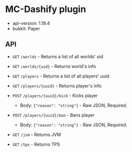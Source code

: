 # MC-Dashify plugin
- api-version: 1.19.4
- bukkit: Paper

## API
- `GET` `/worlds` - Returns a list of all worlds' uid
- `GET` `/worlds/{uid}` - Returns world's info


- `GET` `/players` - Returns a list of all players' uuid
- `GET` `/players/{uuid}` - Returns player's info
- `POST` `/players/{uuid}/kick` - Kicks player
    - Body: `{"reason": "string"}` - Raw JSON, Required.
- `POST` `/players/{uuid}/ban` - Bans player
    - Body: `{"reason": "string"}` - Raw JSON, Required.


- `GET` `/jvm` - Returns JVM
- `GET` `/tps` - Returns TPS